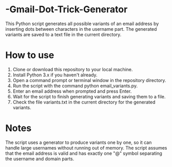 # -Gmail-Dot-Trick-Generator
This Python script generates all possible variants of an email address by inserting dots between characters in the username part. The generated variants are saved to a text file in the current directory.

# How to use
1. Clone or download this repository to your local machine.
2. Install Python 3.x if you haven't already.
3. Open a command prompt or terminal window in the repository directory.
4. Run the script with the command python email_variants.py.
5. Enter an email address when prompted and press Enter.
6. Wait for the script to finish generating variants and saving them to a file.
7. Check the file variants.txt in the current directory for the generated variants.

# Notes
The script uses a generator to produce variants one by one, so it can handle large usernames without running out of memory.
The script assumes that the email address is valid and has exactly one "@" symbol separating the username and domain parts.
